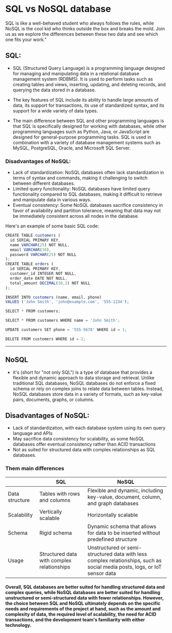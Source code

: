 # SQL vs NoSQL database 
SQL is like a well-behaved student who always follows the rules, while NoSQL is the cool kid who thinks outside the box and breaks the mold. Join us as we explore the differences between these two data and see which one fits your work."

## SQL:
- SQL (Structured Query Language) is a programming language designed for managing and manipulating data in a relational database management system (RDBMS). It is used to perform tasks such as creating tables and views, inserting, updating, and deleting records, and querying the data stored in a database.

- The key features of SQL include its ability to handle large amounts of data, its support for transactions, its use of standardized syntax, and its support for a wide variety of data types.

- The main difference between SQL and other programming languages is that SQL is specifically designed for working with databases, while other programming languages such as Python, Java, or JavaScript are designed for general-purpose programming tasks. SQL is used in combination with a variety of database management systems such as MySQL, PostgreSQL, Oracle, and Microsoft SQL Server.

### Disadvantages of NoSQL:

- Lack of standardization: NoSQL databases often lack standardization in terms of syntax and commands, making it challenging to switch between different databases.
- Limited query functionality: NoSQL databases have limited query functionality compared to SQL databases, making it difficult to retrieve and manipulate data in various ways.
- Eventual consistency: Some NoSQL databases sacrifice consistency in favor of availability and partition tolerance, meaning that data may not be immediately consistent across all nodes in the database.

Here's an example of some basic SQL code:
```js
CREATE TABLE customers (
  id SERIAL PRIMARY KEY,
  name VARCHAR(25) NOT NULL,
  email VARCHAR(30),
  password VARCHAR(25) NOT NULL
); 
CREATE TABLE orders (
  id SERIAL PRIMARY KEY,
  customer_id INTEGER NOT NULL,
  order_date DATE NOT NULL,
  total_amount DECIMAL(10,2) NOT NULL
);
```
```js
INSERT INTO customers (name, email, phone)
VALUES ('John Smith', 'john@example.com', '555-1234');
```

```js 
SELECT * FROM customers;
```

```js
SELECT * FROM customers WHERE name = 'John Smith';
```

```js
UPDATE customers SET phone = '555-5678' WHERE id = 1;
```

``` js
DELETE FROM customers WHERE id = 2;
```
---


## NoSQL
- it's (short for "not only SQL") is a type of database that provides a flexible and dynamic approach to data storage and retrieval. Unlike traditional SQL databases, NoSQL databases do not enforce a fixed schema or rely on complex joins to relate data between tables. Instead, NoSQL databases store data in a variety of formats, such as key-value pairs, documents, graphs, or columns.

## Disadvantages of NoSQL:
- Lack of standardization, with each database system using its own query language and APIs
- May sacrifice data consistency for scalability, as some NoSQL databases offer eventual consistency rather than ACID transactions
- Not as suited for structured data with complex relationships as SQL databases.

### Them main differences 

|             | SQL                                          | NoSQL                                                                |
|-------------|----------------------------------------------|----------------------------------------------------------------------|
| Data structure | Tables with rows and columns                   | Flexible and dynamic, including key-value, document, column, and graph databases |
| Scalability    | Vertically scalable                              | Horizontally scalable                                                 |
| Schema         | Rigid schema                                      | Dynamic schema that allows for data to be inserted without predefined structure |
| Usage          | Structured data with complex relationships | Unstructured or semi-structured data with less complex relationships, such as social media posts, logs, or IoT sensor data |


#### Overall, SQL databases are better suited for handling structured data and complex queries, while NoSQL databases are better suited for handling unstructured or semi-structured data with fewer relationships. However, the choice between SQL and NoSQL ultimately depends on the specific needs and requirements of the project at hand, such as the amount and complexity of data, the required level of scalability, the need for ACID transactions, and the development team's familiarity with either technology.

